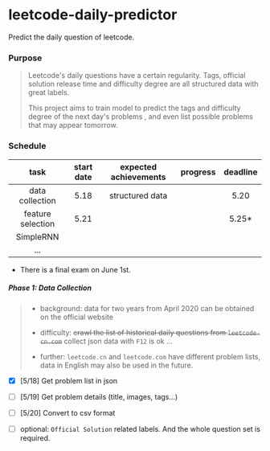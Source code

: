 # leetcode-daily-predictor
Predict the daily question of leetcode.

### Purpose
> Leetcode's daily questions have a certain regularity. Tags, official solution release time and difficulty degree are all structured data with great labels. 
> 
> This project aims to train model to predict the tags and difficulty degree of the next day's problems , and even list possible problems that may appear tomorrow.


### Schedule
|task|start date|expected achievements|progress|deadline|
|:---:|:---:|:---:|:---:|:---:|
|data collection|5.18|structured data|  |5.20|
|feature selection|5.21|   |  |5.25*|
|SimpleRNN|   |   |   |
|...|   |   |   |

* There is a final exam on June 1st.

##### Phase 1: Data Collection
> * background: data for two years from April 2020 can be obtained on the official website
> 
> * difficulty: ~~crawl the list of historical daily questions from `leetcode-cn.com`~~ collect json data with `F12` is ok ...
> 
> * further: `leetcode.cn` and `leetcode.com` have different problem lists, data in English may also be used in the future.

- [X] [5/18] Get problem list in json

- [ ] [5/19] Get problem details (title, images, tags...)

- [ ] [5/20] Convert to csv format

- [ ] optional: `Official Solution` related labels. And the whole question set is required.